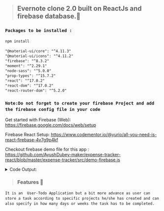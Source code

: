 >## Evernote clone 2.0 built on ReactJs and firebase database.📜
### `Packages to be installed :`
    npm install

    "@material-ui/core": "^4.11.3"
    "@material-ui/icons": "^4.11.2"
    "firebase": "^8.3.2"
    "moment": "^2.29.1"
    "node-sass": "^5.0.0"
    "prop-types": "^15.7.2"
    "react": "^17.0.2"
    "react-dom": "^17.0.2"
    "react-router-dom": "^5.2.0"
    

    
### `Note:Do not forget to create your firebase Project and add the firebase config file in your code`


Get started with Firebase (Web): https://firebase.google.com/docs/web/setup

Firebase React Setup:
https://www.codementor.io/@yurio/all-you-need-is-react-firebase-4v7g9p4kf

Checkout firebase demo file for this app :  
https://github.com/AyushDubey-maker/expense-tracker-react/blob/master/expense-tracker/src/demo-firebase.js

<details>
    <summary>Code Output:</summary>

> ### `User Login Page`:
<img src='./evernote-clone/git-images/evernote-login.png' />

> ### `User Register Page`:
<img src='./evernote-clone/git-images/evernote-register.png' />

> ### `Home Page`:
<img src='./evernote-clone/git-images/evernote-layout-1.png' />
<img src='./evernote-clone/git-images/evernote-layout-2.png' />
<img src='./evernote-clone/git-images/evernote-layout-3.png' />
    
</details>

> ### Features 📣

   `It is an  User-Todo Application but a bit more advance as user can store a task according to specific projects he/she has created and can also
    specify in how many days or weeks the task has to be completed.`
